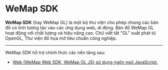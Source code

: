  # WeMap SDK

 **WeMap SDK** (hay WeMap GL) là một bộ thư viện cho phép nhúng các bản đồ có tính tương tác vào các ứng dụng web, di động. Bản đồ WeMap GL hoạt động với chất lượng và hiệu năng cao. Chữ viết tắt "GL" xuất phát từ OpenGL, Thư viện đồ họa mở tiêu chuẩn công nghiệp.

---

WeMap SDK hỗ trợ chính thức các nền tảng sau:
- [Web (WeMap Web SDK, WeMap GL JS) sử dụng ngôn ngữ JavaScript.](./Web/readme.md)
